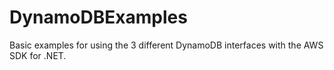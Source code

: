 # DynamoDBExamples

Basic examples for using the 3 different DynamoDB interfaces with the AWS SDK for .NET.
